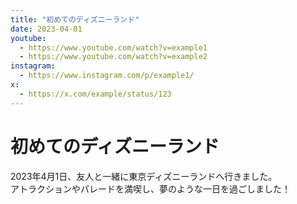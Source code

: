 ```yaml
---
title: "初めてのディズニーランド"
date: 2023-04-01
youtube:
  - https://www.youtube.com/watch?v=example1
  - https://www.youtube.com/watch?v=example2
instagram:
  - https://www.instagram.com/p/example1/
x:
  - https://x.com/example/status/123
---
```


# 初めてのディズニーランド

2023年4月1日、友人と一緒に東京ディズニーランドへ行きました。\
アトラクションやパレードを満喫し、夢のような一日を過ごしました！ 